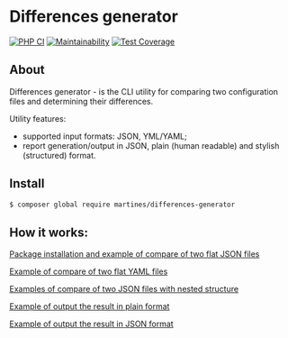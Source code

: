 # Differences generator

[![PHP CI](https://github.com/yarncat/php-project-lvl2/workflows/PHP%20CI/badge.svg)](https://github.com/yarncat/php-project-lvl2/actions)
[![Maintainability](https://api.codeclimate.com/v1/badges/707e320f0241daa7c89b/maintainability)](https://codeclimate.com/github/yarncat/php-project-lvl2/maintainability)
[![Test Coverage](https://api.codeclimate.com/v1/badges/707e320f0241daa7c89b/test_coverage)](https://codeclimate.com/github/yarncat/php-project-lvl2/test_coverage)

## About

Differences generator - is the CLI utility for comparing two configuration files and determining their differences.  

Utility features:

-   supported input formats: JSON, YML/YAML;
-   report generation/output in JSON, plain (human readable) and stylish (structured) format.

## Install

```sh
$ composer global require martines/differences-generator
```

## How it works:

[Package installation and example of compare of two flat JSON files](https://asciinema.org/a/RsnN7zB0jfCgGlOyCriVHYDiF)  

[Example of compare of two flat YAML files](https://asciinema.org/a/lnJMVzU4RKHEWtvSsluPXGJiR)  

[Examples of compare of two JSON files with nested structure](https://asciinema.org/a/buhTeUvwmsg5ejOSzonLRlZlG)  

[Example of output the result in plain format](https://asciinema.org/a/Sytf8fIe1SRCIKbyZa1MERgTj)  

[Example of output the result in JSON format](https://asciinema.org/a/y4YE1eSRoxLWpd5WjPFCjFhxk)  
